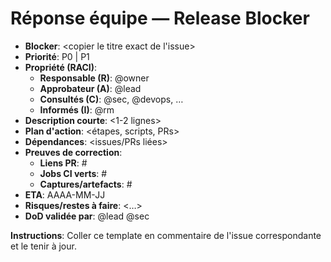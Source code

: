 # Réponse équipe — Release Blocker

- **Blocker**: <copier le titre exact de l'issue>
- **Priorité**: P0 | P1
- **Propriété (RACI)**:
  - **Responsable (R)**: @owner
  - **Approbateur (A)**: @lead
  - **Consultés (C)**: @sec, @devops, …
  - **Informés (I)**: @rm
- **Description courte**: <1-2 lignes>
- **Plan d'action**: <étapes, scripts, PRs>
- **Dépendances**: <issues/PRs liées>
- **Preuves de correction**:
  - **Liens PR**: #
  - **Jobs CI verts**: #
  - **Captures/artefacts**: #
- **ETA**: AAAA-MM-JJ
- **Risques/restes à faire**: <…>
- **DoD validée par**: @lead @sec

**Instructions**: Coller ce template en commentaire de l'issue correspondante et le tenir à jour.